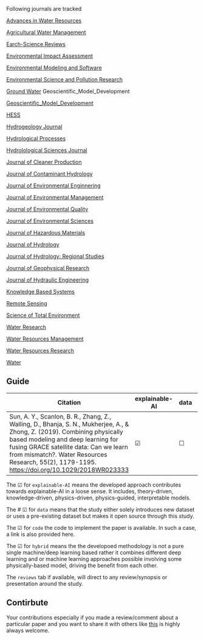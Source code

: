 Following journals are tracked



[Advances in Water Resources](https://github.com/AtrCheema/AI4Hydro/tree/master/Advances_in_Water_Resources)

[Agricultural Water Management](https://github.com/AtrCheema/AI4Hydro/tree/master/Agricultural_Water_Management)

[Earch-Science Reviews](https://github.com/AtrCheema/AI4Hydro/tree/master/Earth-Science_Reviews)

[Environmental Impact Assessment](https://github.com/AtrCheema/AI4Hydro/tree/master/Environmental_Impact_Assessment)

[Environmental Modeling and Software](https://github.com/AtrCheema/AI4Hydro/tree/master/Environmental_Modeling_and_Software)

[Environmental Science and Pollution Research](https://github.com/AtrCheema/AI4Hydro/tree/master/Environmental_Science_and_Pollution_Research)

[Ground Water](https://github.com/AtrCheema/AI4Hydro/tree/master/Ground_Water) Geoscientific_Model_Development

[Geoscientific_Model_Development](https://github.com/AtrCheema/AI4Hydro/tree/master/Geoscientific_Model_Development)

[HESS](https://github.com/AtrCheema/AI4Hydro/tree/master/HESS)

[Hydrogeology Journal](https://github.com/AtrCheema/AI4Hydro/tree/master/Hydrogeology_Journal)

[Hydrological Processes](https://github.com/AtrCheema/AI4Hydro/tree/master/Hydrological_Processes)

[Hydrolological Sciences Journal](https://github.com/AtrCheema/AI4Hydro/tree/master/Hydrological_Sciences_Journal)

[Journal of Cleaner Production](https://github.com/AtrCheema/AI4Hydro/tree/master/Journal_of_Cleaner_Production)

[Journal of Contaminant Hydrology](https://github.com/AtrCheema/AI4Hydro/tree/master/Journal_of_Contaminant_Hydrology)

[Journal of Environmental Enginnering](https://github.com/AtrCheema/AI4Hydro/tree/master/Journal_of_Environmental_Engineering)

[Journal of Environmental Management](https://github.com/AtrCheema/AI4Hydro/tree/master/Journal_of_Environmental_Management)

[Journal of Environmental Quality](https://github.com/AtrCheema/AI4Hydro/tree/master/Journal_of_Environmental_Quality)

[Journal of Environmental Sciences](https://github.com/AtrCheema/AI4Hydro/tree/master/Journal_of_Environmental_Sciences)

[Journal of Hazardous Materials](https://github.com/AtrCheema/AI4Hydro/tree/master/Journal_of_Hazardous_Materials)

[Journal of Hydrology](https://github.com/AtrCheema/AI4Hydro/tree/master/Journal_of_Hydrology)

[Journal of Hydrology: Regional Studies](https://github.com/AtrCheema/AI4Hydro/tree/master/Journal_of_Hydrology_regional_studies)

[Journal of Geophysical Research](https://github.com/AtrCheema/AI4Hydro/tree/master/Journal_of_Geophysical_Research)

[Journal of Hydraulic Engineering](https://github.com/AtrCheema/AI4Hydro/tree/master/Journal_of_Hydraulic_Engineering)

[Knowledge Based Systems](https://github.com/AtrCheema/AI4Hydro/tree/master/Knowledge_Based_Systems)

[Remote Sensing](https://github.com/AtrCheema/AI4Hydro/tree/master/Remote_Sensing)

[Science of Total Environment](https://github.com/AtrCheema/AI4Hydro/tree/master/Science_of_Total_Environment)

[Water Research](https://github.com/AtrCheema/AI4Hydro/tree/master/Water_Research)

[Water Resources Management](https://github.com/AtrCheema/AI4Hydro/tree/master/Water_Resources_Management)

[Water Resources Research](https://github.com/AtrCheema/AI4Hydro/tree/master/Water_Resources_Research)

[Water](https://github.com/AtrCheema/AI4Hydro/tree/master/Water)

## Guide

| Citation           | explainable-AI | data   | code | hybrid |   reviews  |
|--------------------|----------------|--------|------|--------|------------|
| Sun, A. Y., Scanlon, B. R., Zhang, Z., Walling, D., Bhanja, S. N., Mukherjee, A., & Zhong, Z. (2019). Combining physically based modeling and deep learning for fusing GRACE satellite data: Can we learn from mismatch?. Water Resources Research, 55(2), 1179-1195. https://doi.org/10.1029/2018WR023333  |   &#9745;   | &#9744; | &#9744; | &#9744;  |  |

The &#9745; for `explainable-AI` means the developed approach contributes towards explainable-AI in a loose sense. It includes, theory-driven, knowledge-driven, physics-driven, physics-guided, interpretable models.

The # &#9745; for `data` means that the study either solely introduces new dataset or uses a pre-existing dataset but makes it open source through this study.

The &#9745; for `code` the code to implement the paper is available. In such a case, a link is also provided here.

The &#9745; for `hybrid` means the the developoed methodology is not a pure single machine/deep learning based rather it combines different deep learning and or machine learning approaches possible involving some physically-based model, driving the benefit from each other.

The `reviews` tab if available, will direct to any review/synopsis or presentation around the study.

## Contirbute

Your contributions especially if you made a review/comment about a particular paper and you want to share it with others like [this](https://github.com/AtrCheema/AI4Hydro/blob/master/Water/reviews/Prediction%20of%20Algal%20Chlorophyll-a%20and%20Water%20Clarity%20in%20Monsoon-Region.pdf) is highly always welcome.
